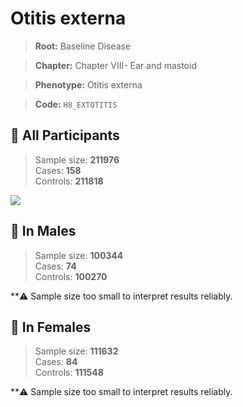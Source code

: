 # Otitis externa

> **Root:** Baseline Disease  

> **Chapter:** Chapter VIII- Ear and mastoid  

> **Phenotype:** Otitis externa  

> **Code:** `H8_EXTOTITIS`

## 🧪 All Participants  
> Sample size: **211976**  
> Cases: **158**  
> Controls: **211818**
<img src="/Disease/Figures/ALL/Baseline/H8_EXTOTITIS.png"/>
<CsvTable src="/Disease/Data/ALL/Baseline/LG_H8_EXTOTITIS.csv" label="🔍 View full results" />

## 👨 In Males  
> Sample size: **100344**  
> Cases: **74**  
> Controls: **100270**

**⚠️ Sample size too small to interpret results reliably.

## 👩 In Females  
> Sample size: **111632**  
> Cases: **84**  
> Controls: **111548**

**⚠️ Sample size too small to interpret results reliably.

